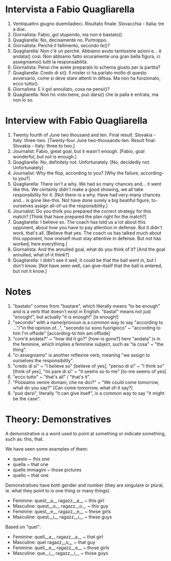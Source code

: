 # Intervista a Fabio Quagliarella

1. Ventiquattro giugno duemiladieci. Risultato finale: 
Slovacchia - Italia: tre a due.
1. Giornalista: Fabio, gol stupendo, ma non è bastato().
1. Quagliarella: No, decisamente no. Purtroppo.
1. Giornalista: Perché il fallimento, secondo te()?
1. Quagliarella: Non c'è un perché. Abbiamo avuto tantissime
azioni e... è andata() così. Non abbiamo fatto sicuramente una gran bella 
figura, ci assegniamo() tutti la responsabilità.
1. Giornalista: Pensi che avete preparato lo schema giusto per la partita?
1. Quagliarella: Credo di sì(). Il mister ci ha parlato molto di questo
avversario, come si deve stare attenti in difesa. Ma non ha funzionato, ecco tutto().
1. Giornalista: E il gol annullato, cosa ne pensi()?
1. Quagliarella: Non ho visto bene, può darsi() che la palla è entrata,
ma non lo so.

# Interview with Fabio Quagliarella

1. Twenty fourth of June two thousand and ten. Final result: Slovakia - Italy: 
three-two.
[Twenty-four June two-thousands-ten. Result final: Slovakia - Italy: three to two.]
1. Journalist: Fabio, great goal, but it wasn't enough.
[Fabio, goal wonderful, but not is enough.]
1. Quagliarella: No, definitely not. Unfortunately.
[No, decidedly not. Unfortunately]
1. Journalist: Why the flop, according to you?
[Why the failure, according-to you?]
1. Quagliarella: There isn't a why. We had so many chances and... it went like
this. We certainly didn't make a good showing, we all take responsibility
for it.
[Not there-is a why. Have had very-many chances and... is gone like-this.
Not have done surely a big beatiful figure, to-ourselves assign all-of-us the
responsibility.]
1. Journalist: Do you think you prepared the correct strategy for this match?
[Think that have prepared the plan right for the match?]
1. Quagliarella: I believe so. The coach has told us a lot about this opponent,
about how you have to pay attention in defense. But it didn't work, that's all.
[Believe that yes. The coach us has talked much about this opponent, how oneself
must stay attentive in defense. But not has worked, here everything.]
1. Giornalista: And the annulled goal, what do you think of it?
[And the goal annulled, what of-it think?]
1. Quagliarella: I didn't see it well, it could be that the ball went in, but
I don't know.
[Not have seen well, can give-itself that the ball is entered, but not it know.]

# Notes

1. "bastato" comes from "bastare", which literally means "to be enough" and is a
verb that doesn't exist in English. "basta!" means not just "enough!", 
but actually "it is enough!" [is enough!]
1. "secondo" with a name/pronoun is a common way to say "according to ..."/"in the 
opinion of...",
"secondo lui sono fuorigioco" ~ "according to him I'm offside" [according-to him
am offside]
1. "com'è andata?" ~ "how did it go?" [how-is gone?] here "andata" is in the 
feminine, which implies a feminine subject, such as "la cosa" ~ "the thing".
1. "ci assegniamo" is another reflexive verb, meaning "we assign to ourselves the
responsibility".
1. "credo di sì" ~ "I believe so" [believe of yes], 
"penso di sì" ~ "I think so" [think of yes],
 "mi pare di sì" ~ "it seems so to me" [to-me seems of yes]
1. "ecco tutto" ~ "that's all" / "that's it".
1. "Possiamo venire domani, che ne dici?" ~ "We could come tomorrow, what do you say?"
[Can come tomorrow, what of-it say?]
1. "può darsi", literally "it can give itself", is a common way to say 
"it might be the case".

# Theory: Demonstratives

A demonstrative is a word used to point at something or indicate something,
such as: this, that.

We have seen some examples of them:

- questo ~ this one
- quella ~ that one
- quelle immagini ~ those pictures
- quello ~ that one

Demonstratives have both gender and number (they are singulare or plural, ie.
what they point to is one thing or many things).

- Feminine: quest__a__ ragazz__a__ ~ this girl
- Masculine: quest__o__ ragazz__o__ ~ this guy
- Feminine: quest__e__ ragazz__e__ ~ these girls
- Masculine: quest__i__ ragazz__i__ ~ these guys

Based on "quel":

- Feminine: quell__a__ ragazz__a__ ~ that girl
- Masculine: quel ragazz__o__ ~ that guy
- Feminine: quell__e__ ragazz__e__ ~ those girls
- Masculine: que__i__ ragazz__i__ ~ those guys
